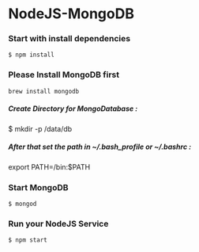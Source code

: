 # NodeJS-MongoDB

### Start with install dependencies
```
$ npm install
```
### Please Install MongoDB first
```
brew install mongodb
```
##### Create Directory for MongoDatabase :
$ mkdir -p /data/db
##### After that set the path in ~/.bash_profile or ~/.bashrc :
export PATH=<mongodb-install-directory>/bin:$PATH
### Start MongoDB
```
$ mongod
```

### Run your NodeJS Service
```
$ npm start
```
